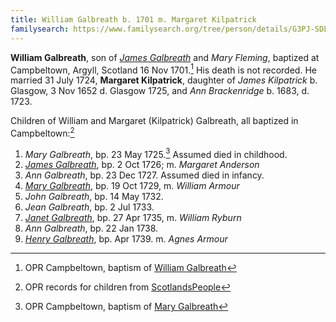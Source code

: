 ```yaml
---
title: William Galbreath b. 1701 m. Margaret Kilpatrick
familysearch: https://www.familysearch.org/tree/person/details/G3PJ-SDL
---
```

**William Galbreath**, son of [*James Galbreath*](galbreath-james-1672.md) and *Mary Fleming*, baptized at Campbeltown, Argyll, Scotland 16 Nov 1701.[^birth] His death is not recorded. He married 31 July 1724, **Margaret Kilpatrick**, daughter of *James Kilpatrick* b.  Glasgow, 3 Nov 1652 d. Glasgow 1725, and   *Ann Brackenridge* b. 1683, d. 1723.

Children of William and Margaret (Kilpatrick) Galbreath, all baptized in Campbeltown:[^children]

1. *Mary Galbreath*, bp. 23 May 1725.[^mary1-birth] Assumed died in childhood.
2. [*James Galbreath*](galbreath-james-1726.md), bp. 2 Oct 1726; m. *Margaret Anderson*
3. *Ann Galbreath*, bp. 23 Dec 1727. Assumed died in infancy.
4. [*Mary Galbreath*](galbreath-mary-1729.md), bp. 19 Oct 1729, m. *William Armour*
5. *John Galbreath*, bp. 14 May 1732.
6. *Jean Galbreath*, bp. 2 Jul 1733.
7. [*Janet Galbreath*](galbreath-janet-1735.md), bp. 27 Apr 1735, m. *William Ryburn*
8. *Ann Galbreath*, bp. 22 Jan 1738.
9. [*Henry Galbreath*](galbreath-henry-1739.md), bp. Apr 1739. m. *Agnes Armour*

[^birth]: OPR Campbeltown, baptism of [William Galbreath](/sources/opr-campbeltown-births.md#1780-01-16-william-galbreath)

[^children]: OPR records for children from [ScotlandsPeople](https://www.scotlandspeople.gov.uk/record-results?search_type=people&event=%28B%20OR%20C%20OR%20S%29&record_type%5B0%5D=opr_births&church_type=Old%20Parish%20Registers&dl_cat=church&dl_rec=church-births-baptisms&surname=galbraith&surname_so=syn&forename_so=syn&from_year=1724&to_year=1750&parent_names=galbreath&parent_names_so=fuzzy&parent_name_two=kilpatrick&parent_name_two_so=fuzzy&county=ARGYLL&record=Church%20of%20Scotland%20%28old%20parish%20registers%29%20Roman%20Catholic%20Church%20Other%20churches&rd_real_name%5B0%5D=CAMPBELTOWN%20%28LANDWARD%29%20OR%20CAMPBELTOWN%20%28BURGH%29%20OR%20CAMPBELTOWN&rd_display_name%5B0%5D=CAMPBELTOWN%20%28LANDWARD%29%7CCAMPBELTOWN%20%28BURGH%29%7CCAMPBELTOWN_CAMPBELTOWN&rd_label%5B0%5D=CAMPBELTOWN&rd_name%5B0%5D=CAMPBELTOWN%20%2ALANDWARD%2A%20OR%20CAMPBELTOWN%20%2ABURGH%2A%20OR%20CAMPBELTOWN&sort=asc&order=Date&field=year)

[^marriage]: Two OPR records for the marriage of   "William Calbreath" and Margaret Kilpatrick from [ScotlandsPeople](https://www.scotlandspeople.gov.uk/record-results?search_type=people&event=M&record_type%5B0%5D=opr_marriages&church_type=Old%20Parish%20Registers&dl_cat=church&dl_rec=church-banns-marriages&surname=calbreath&surname_so=exact&forename=william&forename_so=exact&sex=M&spouse_name=kilpatrick&spouse_name_so=exact&from_year=1724&to_year=1724&record=Church%20of%20Scotland%20%28old%20parish%20registers%29%20Roman%20Catholic%20Church%20Other%20churches)

[^mary1-birth]: OPR Campbeltown, baptism of [Mary Galbreath](/sources/opr-campbeltown-births.md#1725-05-23-mary-galbreath)

[^james-birth]: OPR Campbeltown, baptism of [James Galbreath](/sources/opr-campbeltown-births.md#1726-10-02-james-galbreath)
